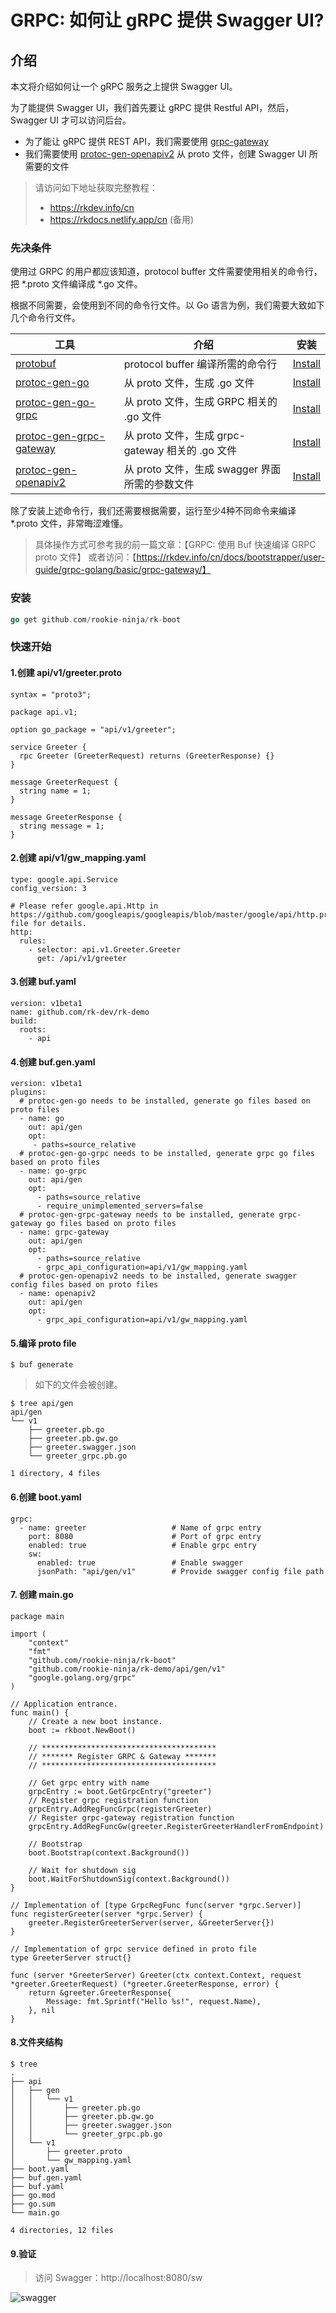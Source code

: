# GRPC: 如何让 gRPC 提供 Swagger UI?

## 介绍
本文将介绍如何让一个 gRPC 服务之上提供 Swagger UI。

为了能提供 Swagger UI，我们首先要让 gRPC 提供 Restful API，然后，Swagger UI 才可以访问后台。

- 为了能让 gRPC 提供 REST API，我们需要使用 [grpc-gateway](https://github.com/grpc-ecosystem/grpc-gateway)
- 我们需要使用 [protoc-gen-openapiv2](https://github.com/grpc-ecosystem/grpc-gateway) 从 proto 文件，创建 Swagger UI 所需要的文件

> 请访问如下地址获取完整教程：
> - https://rkdev.info/cn
> - https://rkdocs.netlify.app/cn (备用)

### 先决条件
使用过 GRPC 的用户都应该知道，protocol buffer 文件需要使用相关的命令行，把 *.proto 文件编译成 *.go 文件。

根据不同需要，会使用到不同的命令行文件。以 Go 语言为例，我们需要大致如下几个命令行文件。

| 工具 | 介绍 | 安装 |
| ---- | ---- | ---- |
| [protobuf](https://github.com/protocolbuffers/protobuf) | protocol buffer 编译所需的命令行 | [Install](http://google.github.io/proto-lens/installing-protoc.html) |
| [protoc-gen-go](https://github.com/golang/protobuf/tree/master/protoc-gen-go) | 从 proto 文件，生成 .go 文件 | [Install](https://grpc.io/docs/languages/go/quickstart/) |
| [protoc-gen-go-grpc](https://github.com/grpc/grpc-go) | 从 proto 文件，生成 GRPC 相关的 .go 文件 | [Install](https://grpc.io/docs/languages/go/quickstart/) |
| [protoc-gen-grpc-gateway](https://github.com/grpc-ecosystem/grpc-gateway) | 从 proto 文件，生成 grpc-gateway 相关的 .go 文件 | [Install](https://github.com/grpc-ecosystem/grpc-gateway#installation) |
| [protoc-gen-openapiv2](https://github.com/grpc-ecosystem/grpc-gateway) | 从 proto 文件，生成 swagger 界面所需的参数文件 | [Install](https://github.com/grpc-ecosystem/grpc-gateway#installation) |

除了安装上述命令行，我们还需要根据需要，运行至少4种不同命令来编译 *.proto 文件，非常晦涩难懂。

> 具体操作方式可参考我的前一篇文章：【GRPC: 使用 Buf 快速编译 GRPC proto 文件】
> 或者访问：【https://rkdev.info/cn/docs/bootstrapper/user-guide/grpc-golang/basic/grpc-gateway/】

### 安装
```go
go get github.com/rookie-ninja/rk-boot
```

### 快速开始
#### 1.创建 api/v1/greeter.proto 
```
syntax = "proto3";

package api.v1;

option go_package = "api/v1/greeter";

service Greeter {
  rpc Greeter (GreeterRequest) returns (GreeterResponse) {}
}

message GreeterRequest {
  string name = 1;
}

message GreeterResponse {
  string message = 1;
}
```

#### 2.创建 api/v1/gw_mapping.yaml 
```
type: google.api.Service
config_version: 3

# Please refer google.api.Http in https://github.com/googleapis/googleapis/blob/master/google/api/http.proto file for details.
http:
  rules:
    - selector: api.v1.Greeter.Greeter
      get: /api/v1/greeter
```

#### 3.创建 buf.yaml
```
version: v1beta1
name: github.com/rk-dev/rk-demo
build:
  roots:
    - api
```

#### 4.创建 buf.gen.yaml
```
version: v1beta1
plugins:
  # protoc-gen-go needs to be installed, generate go files based on proto files
  - name: go
    out: api/gen
    opt:
     - paths=source_relative
  # protoc-gen-go-grpc needs to be installed, generate grpc go files based on proto files
  - name: go-grpc
    out: api/gen
    opt:
      - paths=source_relative
      - require_unimplemented_servers=false
  # protoc-gen-grpc-gateway needs to be installed, generate grpc-gateway go files based on proto files
  - name: grpc-gateway
    out: api/gen
    opt:
      - paths=source_relative
      - grpc_api_configuration=api/v1/gw_mapping.yaml
  # protoc-gen-openapiv2 needs to be installed, generate swagger config files based on proto files
  - name: openapiv2
    out: api/gen
    opt:
      - grpc_api_configuration=api/v1/gw_mapping.yaml
```

#### 5.编译 proto file 
```
$ buf generate
```

> 如下的文件会被创建。

```
$ tree api/gen 
api/gen
└── v1
    ├── greeter.pb.go
    ├── greeter.pb.gw.go
    ├── greeter.swagger.json
    └── greeter_grpc.pb.go
 
1 directory, 4 files
```

#### 6.创建 boot.yaml
```
grpc:
  - name: greeter                   # Name of grpc entry
    port: 8080                      # Port of grpc entry
    enabled: true                   # Enable grpc entry
    sw:
      enabled: true                 # Enable swagger
      jsonPath: "api/gen/v1"        # Provide swagger config file path
```

#### 7. 创建 main.go
```
package main

import (
	"context"
	"fmt"
	"github.com/rookie-ninja/rk-boot"
	"github.com/rookie-ninja/rk-demo/api/gen/v1"
	"google.golang.org/grpc"
)

// Application entrance.
func main() {
    // Create a new boot instance.
    boot := rkboot.NewBoot()

    // ***************************************
    // ******* Register GRPC & Gateway *******
    // ***************************************

    // Get grpc entry with name
    grpcEntry := boot.GetGrpcEntry("greeter")
    // Register grpc registration function
    grpcEntry.AddRegFuncGrpc(registerGreeter)
    // Register grpc-gateway registration function
    grpcEntry.AddRegFuncGw(greeter.RegisterGreeterHandlerFromEndpoint)

    // Bootstrap
    boot.Bootstrap(context.Background())

    // Wait for shutdown sig
    boot.WaitForShutdownSig(context.Background())
}

// Implementation of [type GrpcRegFunc func(server *grpc.Server)]
func registerGreeter(server *grpc.Server) {
    greeter.RegisterGreeterServer(server, &GreeterServer{})
}

// Implementation of grpc service defined in proto file
type GreeterServer struct{}

func (server *GreeterServer) Greeter(ctx context.Context, request *greeter.GreeterRequest) (*greeter.GreeterResponse, error) {
    return &greeter.GreeterResponse{
        Message: fmt.Sprintf("Hello %s!", request.Name),
    }, nil
}
```

#### 8.文件夹结构 
```
$ tree
.
├── api
│   ├── gen
│   │   └── v1
│   │       ├── greeter.pb.go
│   │       ├── greeter.pb.gw.go
│   │       ├── greeter.swagger.json
│   │       └── greeter_grpc.pb.go
│   └── v1
│       ├── greeter.proto
│       └── gw_mapping.yaml
├── boot.yaml
├── buf.gen.yaml
├── buf.yaml
├── go.mod
├── go.sum
└── main.go

4 directories, 12 files
```

#### 9.验证
> 访问 Swagger：http://localhost:8080/sw

![swagger](img/swagger.png)

